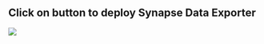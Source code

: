<h2>Click on button to deploy Synapse Data Exporter </h2>
<a href="https://portal.azure.com/#create/Microsoft.Template/uri/https%3A%2F%2Fraw.githubusercontent.com%2Femumba-msft-data-pipelines%2Fsynapse-data-exporter%2Fintegrate-scenarios%2FSynapseDataExporter%2Ftemplates%2Fazuredeploy.json" target="_blank">
  <img src="https://aka.ms/deploytoazurebutton"/>
</a>
